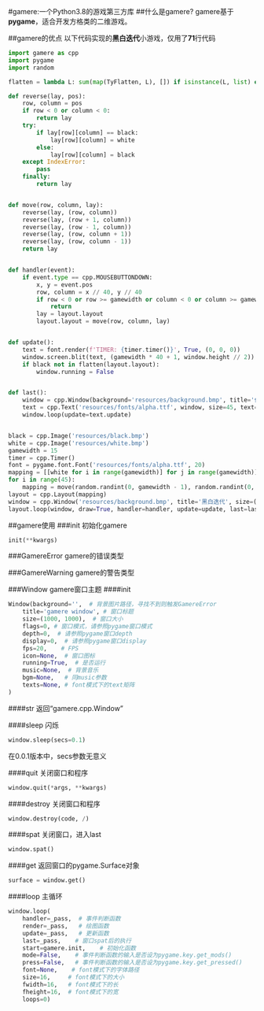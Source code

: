 #gamere:一个Python3.8的游戏第三方库
##什么是gamere?
gamere基于**pygame**，适合开发方格类的二维游戏。

##gamere的优点
以下代码实现的**黑白迭代**小游戏，仅用了**71**行代码
```python
import gamere as cpp
import pygame
import random

flatten = lambda L: sum(map(TyFlatten, L), []) if isinstance(L, list) else [L]

def reverse(lay, pos):
    row, column = pos
    if row < 0 or column < 0:
        return lay
    try:
        if lay[row][column] == black:
            lay[row][column] = white
        else:
            lay[row][column] = black
    except IndexError:
        pass
    finally:
        return lay


def move(row, column, lay):
    reverse(lay, (row, column))
    reverse(lay, (row + 1, column))
    reverse(lay, (row - 1, column))
    reverse(lay, (row, column + 1))
    reverse(lay, (row, column - 1))
    return lay


def handler(event):
    if event.type == cpp.MOUSEBUTTONDOWN:
        x, y = event.pos
        row, column = x // 40, y // 40
        if row < 0 or row >= gamewidth or column < 0 or column >= gamewidth:
            return
        lay = layout.layout
        layout.layout = move(row, column, lay)


def update():
    text = font.render(f'TIMER: {timer.timer()}', True, (0, 0, 0))
    window.screen.blit(text, (gamewidth * 40 + 1, window.height // 2))
    if black not in flatten(layout.layout):
        window.running = False


def last():
    window = cpp.Window(background='resources/background.bmp', title='作答成功', size=(300, 300))
    text = cpp.Text('resources/fonts/alpha.ttf', window, size=45, text=f'Okay,Timer {timer.timer()}')
    window.loop(update=text.update)


black = cpp.Image('resources/black.bmp')
white = cpp.Image('resources/white.bmp')
gamewidth = 15
timer = cpp.Timer()
font = pygame.font.Font('resources/fonts/alpha.ttf', 20)
mapping = [[white for i in range(gamewidth)] for j in range(gamewidth)]
for i in range(45):
    mapping = move(random.randint(0, gamewidth - 1), random.randint(0, gamewidth - 1), mapping)
layout = cpp.Layout(mapping)
window = cpp.Window('resources/background.bmp', title='黑白迭代', size=(gamewidth * 40 + 100, gamewidth * 40))
layout.loop(window, draw=True, handler=handler, update=update, last=last)
```

##gamere使用
###init
初始化gamere
```python
init(**kwargs)
```

###GamereError
gamere的错误类型

###GamereWarning
gamere的警告类型

###Window
gamere窗口主题
####init
```python
Window(background='',  # 背景图片路径，寻找不到则触发GamereError
    title='gamere window', # 窗口标题
    size=(1000, 1000),  # 窗口大小
    flags=0, # 窗口模式，请参照pygame窗口模式
    depth=0,  # 请参照pygame窗口depth
    display=0,  # 请参照pygame窗口display
    fps=20,    # FPS 
    icon=None,  # 窗口图标
    running=True,  # 是否运行
    music=None,  # 背景音乐
    bgm=None,   # 同music参数
    texts=None, # font模式下的text矩阵
)
```

####str
返回“gamere.cpp.Window”

####sleep
闪烁
```python
window.sleep(secs=0.1)
```
在0.0.1版本中，secs参数无意义

####quit
关闭窗口和程序
```python
window.quit(*args, **kwargs)
```

####destroy
关闭窗口和程序
```python
window.destroy(code, /)
```

####spat
关闭窗口，进入last
```python
window.spat()
```

####get
返回窗口的pygame.Surface对象
```python
surface = window.get()
```

####loop
主循环
```python
window.loop(
    handler=_pass,  # 事件判断函数
    render=_pass,   # 绘图函数
    update=_pass,   # 更新函数
    last=_pass,    # 窗口spat后的执行
    start=gamere.init,    # 初始化函数
    mode=False,    # 事件判断函数的输入是否设为pygame.key.get_mods()
    press=False,   # 事件判断函数的输入是否设为pygame.key.get_pressed()
    font=None,    # font模式下的字体路径
    size=16,     # font模式下的大小
    fwidth=16,   # font模式下的长
    fheight=16,  # font模式下的宽
    loops=0)
```
